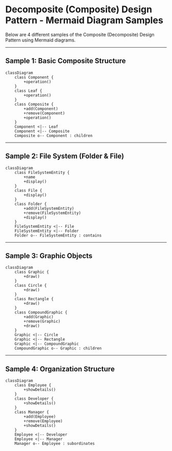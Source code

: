 # Decomposite (Composite) Design Pattern - Mermaid Diagram Samples

Below are 4 different samples of the Composite (Decomposite) Design Pattern using Mermaid diagrams.

---

## Sample 1: Basic Composite Structure

```mermaid
classDiagram
    class Component {
        +operation()
    }
    class Leaf {
        +operation()
    }
    class Composite {
        +add(Component)
        +remove(Component)
        +operation()
    }
    Component <|-- Leaf
    Component <|-- Composite
    Composite o-- Component : children
```

---

## Sample 2: File System (Folder & File)

```mermaid
classDiagram
    class FileSystemEntity {
        +name
        +display()
    }
    class File {
        +display()
    }
    class Folder {
        +add(FileSystemEntity)
        +remove(FileSystemEntity)
        +display()
    }
    FileSystemEntity <|-- File
    FileSystemEntity <|-- Folder
    Folder o-- FileSystemEntity : contains
```

---

## Sample 3: Graphic Objects

```mermaid
classDiagram
    class Graphic {
        +draw()
    }
    class Circle {
        +draw()
    }
    class Rectangle {
        +draw()
    }
    class CompoundGraphic {
        +add(Graphic)
        +remove(Graphic)
        +draw()
    }
    Graphic <|-- Circle
    Graphic <|-- Rectangle
    Graphic <|-- CompoundGraphic
    CompoundGraphic o-- Graphic : children
```

---

## Sample 4: Organization Structure

```mermaid
classDiagram
    class Employee {
        +showDetails()
    }
    class Developer {
        +showDetails()
    }
    class Manager {
        +add(Employee)
        +remove(Employee)
        +showDetails()
    }
    Employee <|-- Developer
    Employee <|-- Manager
    Manager o-- Employee : subordinates
```

